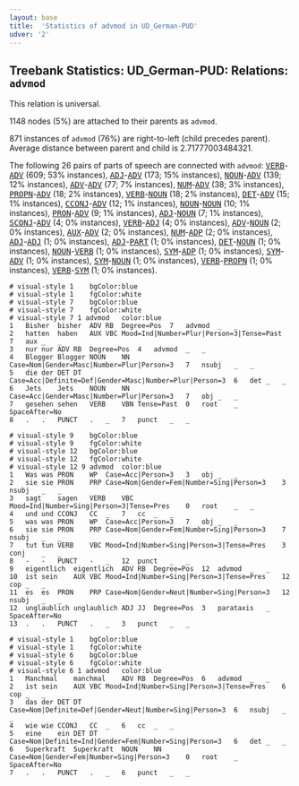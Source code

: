 ```yaml
---
layout: base
title:  'Statistics of advmod in UD_German-PUD'
udver: '2'
---
```


## Treebank Statistics: UD_German-PUD: Relations: `advmod`

This relation is universal.

1148 nodes (5%) are attached to their parents as `advmod`.

871 instances of `advmod` (76%) are right-to-left (child precedes parent).
Average distance between parent and child is 2.71777003484321.

The following 26 pairs of parts of speech are connected with `advmod`: <tt><a href="de_pud-pos-VERB.html">VERB</a></tt>-<tt><a href="de_pud-pos-ADV.html">ADV</a></tt> (609; 53% instances), <tt><a href="de_pud-pos-ADJ.html">ADJ</a></tt>-<tt><a href="de_pud-pos-ADV.html">ADV</a></tt> (173; 15% instances), <tt><a href="de_pud-pos-NOUN.html">NOUN</a></tt>-<tt><a href="de_pud-pos-ADV.html">ADV</a></tt> (139; 12% instances), <tt><a href="de_pud-pos-ADV.html">ADV</a></tt>-<tt><a href="de_pud-pos-ADV.html">ADV</a></tt> (77; 7% instances), <tt><a href="de_pud-pos-NUM.html">NUM</a></tt>-<tt><a href="de_pud-pos-ADV.html">ADV</a></tt> (38; 3% instances), <tt><a href="de_pud-pos-PROPN.html">PROPN</a></tt>-<tt><a href="de_pud-pos-ADV.html">ADV</a></tt> (18; 2% instances), <tt><a href="de_pud-pos-VERB.html">VERB</a></tt>-<tt><a href="de_pud-pos-NOUN.html">NOUN</a></tt> (18; 2% instances), <tt><a href="de_pud-pos-DET.html">DET</a></tt>-<tt><a href="de_pud-pos-ADV.html">ADV</a></tt> (15; 1% instances), <tt><a href="de_pud-pos-CCONJ.html">CCONJ</a></tt>-<tt><a href="de_pud-pos-ADV.html">ADV</a></tt> (12; 1% instances), <tt><a href="de_pud-pos-NOUN.html">NOUN</a></tt>-<tt><a href="de_pud-pos-NOUN.html">NOUN</a></tt> (10; 1% instances), <tt><a href="de_pud-pos-PRON.html">PRON</a></tt>-<tt><a href="de_pud-pos-ADV.html">ADV</a></tt> (9; 1% instances), <tt><a href="de_pud-pos-ADJ.html">ADJ</a></tt>-<tt><a href="de_pud-pos-NOUN.html">NOUN</a></tt> (7; 1% instances), <tt><a href="de_pud-pos-SCONJ.html">SCONJ</a></tt>-<tt><a href="de_pud-pos-ADV.html">ADV</a></tt> (4; 0% instances), <tt><a href="de_pud-pos-VERB.html">VERB</a></tt>-<tt><a href="de_pud-pos-ADJ.html">ADJ</a></tt> (4; 0% instances), <tt><a href="de_pud-pos-ADV.html">ADV</a></tt>-<tt><a href="de_pud-pos-NOUN.html">NOUN</a></tt> (2; 0% instances), <tt><a href="de_pud-pos-AUX.html">AUX</a></tt>-<tt><a href="de_pud-pos-ADV.html">ADV</a></tt> (2; 0% instances), <tt><a href="de_pud-pos-NUM.html">NUM</a></tt>-<tt><a href="de_pud-pos-ADP.html">ADP</a></tt> (2; 0% instances), <tt><a href="de_pud-pos-ADJ.html">ADJ</a></tt>-<tt><a href="de_pud-pos-ADJ.html">ADJ</a></tt> (1; 0% instances), <tt><a href="de_pud-pos-ADJ.html">ADJ</a></tt>-<tt><a href="de_pud-pos-PART.html">PART</a></tt> (1; 0% instances), <tt><a href="de_pud-pos-DET.html">DET</a></tt>-<tt><a href="de_pud-pos-NOUN.html">NOUN</a></tt> (1; 0% instances), <tt><a href="de_pud-pos-NOUN.html">NOUN</a></tt>-<tt><a href="de_pud-pos-VERB.html">VERB</a></tt> (1; 0% instances), <tt><a href="de_pud-pos-SYM.html">SYM</a></tt>-<tt><a href="de_pud-pos-ADP.html">ADP</a></tt> (1; 0% instances), <tt><a href="de_pud-pos-SYM.html">SYM</a></tt>-<tt><a href="de_pud-pos-ADV.html">ADV</a></tt> (1; 0% instances), <tt><a href="de_pud-pos-SYM.html">SYM</a></tt>-<tt><a href="de_pud-pos-NOUN.html">NOUN</a></tt> (1; 0% instances), <tt><a href="de_pud-pos-VERB.html">VERB</a></tt>-<tt><a href="de_pud-pos-PROPN.html">PROPN</a></tt> (1; 0% instances), <tt><a href="de_pud-pos-VERB.html">VERB</a></tt>-<tt><a href="de_pud-pos-SYM.html">SYM</a></tt> (1; 0% instances).


~~~ conllu
# visual-style 1	bgColor:blue
# visual-style 1	fgColor:white
# visual-style 7	bgColor:blue
# visual-style 7	fgColor:white
# visual-style 7 1 advmod	color:blue
1	Bisher	bisher	ADV	RB	Degree=Pos	7	advmod	_	_
2	hatten	haben	AUX	VBC	Mood=Ind|Number=Plur|Person=3|Tense=Past	7	aux	_	_
3	nur	nur	ADV	RB	Degree=Pos	4	advmod	_	_
4	Blogger	Blogger	NOUN	NN	Case=Nom|Gender=Masc|Number=Plur|Person=3	7	nsubj	_	_
5	die	der	DET	DT	Case=Acc|Definite=Def|Gender=Masc|Number=Plur|Person=3	6	det	_	_
6	Jets	Jets	NOUN	NN	Case=Acc|Gender=Masc|Number=Plur|Person=3	7	obj	_	_
7	gesehen	sehen	VERB	VBN	Tense=Past	0	root	_	SpaceAfter=No
8	.	.	PUNCT	.	_	7	punct	_	_

~~~


~~~ conllu
# visual-style 9	bgColor:blue
# visual-style 9	fgColor:white
# visual-style 12	bgColor:blue
# visual-style 12	fgColor:white
# visual-style 12 9 advmod	color:blue
1	Was	was	PRON	WP	Case=Acc|Person=3	3	obj	_	_
2	sie	sie	PRON	PRP	Case=Nom|Gender=Fem|Number=Sing|Person=3	3	nsubj	_	_
3	sagt	sagen	VERB	VBC	Mood=Ind|Number=Sing|Person=3|Tense=Pres	0	root	_	_
4	und	und	CCONJ	CC	_	7	cc	_	_
5	was	was	PRON	WP	Case=Acc|Person=3	7	obj	_	_
6	sie	sie	PRON	PRP	Case=Nom|Gender=Fem|Number=Sing|Person=3	7	nsubj	_	_
7	tut	tun	VERB	VBC	Mood=Ind|Number=Sing|Person=3|Tense=Pres	3	conj	_	_
8	-	-	PUNCT	-	_	12	punct	_	_
9	eigentlich	eigentlich	ADV	RB	Degree=Pos	12	advmod	_	_
10	ist	sein	AUX	VBC	Mood=Ind|Number=Sing|Person=3|Tense=Pres	12	cop	_	_
11	es	es	PRON	PRP	Case=Nom|Gender=Neut|Number=Sing|Person=3	12	nsubj	_	_
12	unglaublich	unglaublich	ADJ	JJ	Degree=Pos	3	parataxis	_	SpaceAfter=No
13	.	.	PUNCT	.	_	3	punct	_	_

~~~


~~~ conllu
# visual-style 1	bgColor:blue
# visual-style 1	fgColor:white
# visual-style 6	bgColor:blue
# visual-style 6	fgColor:white
# visual-style 6 1 advmod	color:blue
1	Manchmal	manchmal	ADV	RB	Degree=Pos	6	advmod	_	_
2	ist	sein	AUX	VBC	Mood=Ind|Number=Sing|Person=3|Tense=Pres	6	cop	_	_
3	das	der	DET	DT	Case=Nom|Definite=Def|Gender=Neut|Number=Sing|Person=3	6	nsubj	_	_
4	wie	wie	CCONJ	CC	_	6	cc	_	_
5	eine	ein	DET	DT	Case=Nom|Definite=Ind|Gender=Fem|Number=Sing|Person=3	6	det	_	_
6	Superkraft	Superkraft	NOUN	NN	Case=Nom|Gender=Fem|Number=Sing|Person=3	0	root	_	SpaceAfter=No
7	.	.	PUNCT	.	_	6	punct	_	_

~~~


